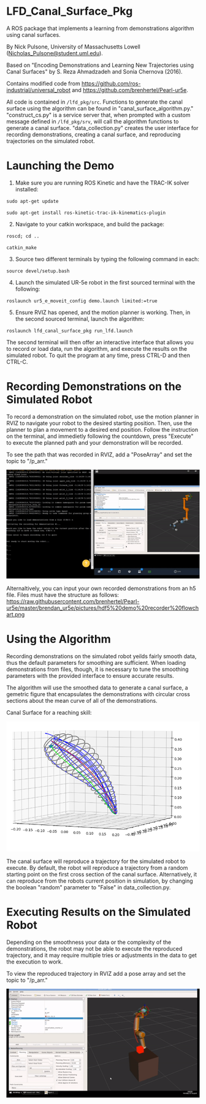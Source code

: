 # LFD_Canal_Surface_Pkg
A ROS package that implements a learning from demonstrations algorithm using canal surfaces.

By Nick Pulsone, University of Massachusetts Lowell (Nicholas_Pulsone@student.uml.edu).

Based on "Encoding Demonstrations and Learning New Trajectories using Canal Surfaces"
by S. Reza Ahmadzadeh and Sonia Chernova (2016).

Contains modified code from https://github.com/ros-industrial/universal_robot and https://github.com/brenhertel/Pearl-ur5e.

All code is contained in ```/lfd_pkg/src```. Functions to generate the canal surface using the algorithm can be found in "canal_surface_algorithm.py." "construct_cs.py" is a service server that, when prompted with a custom message defined in ```/lfd_pkg/srv```, will call the algorithm functions to generate a canal surface. "data_collection.py" creates the user interface for recording demonstrations, creating a canal surface, and reproducing trajectories on the simulated robot.

# Launching the Demo
1) Make sure you are running ROS Kinetic and have the TRAC-IK solver installed:
```
sudo apt-get update
```
```
sudo apt-get install ros-kinetic-trac-ik-kinematics-plugin
```

2) Navigate to your catkin workspace, and build the package:
```
roscd; cd ..
```
```
catkin_make
```

3) Source two different terminals by typing the following command in each:
```
source devel/setup.bash
```

4) Launch the simulated UR-5e robot in the first sourced terminal with the following:
```
roslaunch ur5_e_moveit_config demo.launch limited:=true
```

5) Ensure RVIZ has opened, and the motion planner is working. Then, in the second sourced terminal, launch the algorithm:
```
roslaunch lfd_canal_surface_pkg run_lfd.launch
```

The second terminal will then offer an interactive interface that allows you to record or load data, run the algorithm, and execute the results on the simulated robot. To quit the program at any time, press CTRL-D and then CTRL-C.

# Recording Demonstrations on the Simulated Robot

To record a demonstration on the simulated robot, use the motion planner in RVIZ to navigate your robot to the desired starting position. Then, use the planner to plan a movement to a desired end position. Follow the instruction on the terminal, and immedietly following the countdown, press "Execute" to execute the planned path and your demonstration will be recorded.

To see the path that was recorded in RVIZ, add a "PoseArray" and set the topic to "/p_arr."

![alt text](https://github.com/NickPulsone/LFD_Canal_Surface_Pkg/blob/main/images/demo_rec.gif?raw=true)

Alternaltively, you can input your own recorded demonstrations from an h5 file. Files must have the structure as follows:
https://raw.githubusercontent.com/brenhertel/Pearl-ur5e/master/brendan_ur5e/pictures/hdf5%20demo%20recorder%20flowchart.png

# Using the Algorithm

Recording demonstrations on the simulated robot yeilds fairly smooth data, thus the default parameters for smoothing are sufficient. When loading demonstrations from files, though, it is necessary to tune the smoothing parameters with the provided interface to ensure accurate results.
  
The algorithm will use the smoothed data to generate a canal surface, a gemetric figure that encapsulates the demonstrations with circular cross sections about the mean curve of all of the demonstrations.
  
Canal Surface for a reaching skill:
  

![alt text](https://github.com/NickPulsone/LFD_Canal_Surface_Pkg/blob/main/images/reaching_canal_surface.png?raw=true)
  
The canal surface will reproduce a trajectory for the simulated robot to execute. By default, the robot will reproduce a trajectory from a random starting point on the first cross section of the canal surface. Alternatively, it can reproduce from the robots current position in simulation, by changing the boolean "random" parameter to "False" in data_collection.py.
  
# Executing Results on the Simulated Robot

Depending on the smoothness your data or the complexity of the demonstrations, the robot may not be able to execute the reproduced trajectory, and it may require multiple tries or adjustments in the data to get the execution to work. 
  
To view the reproduced trajectory in RVIZ add a pose array and set the topic to "/p_arr."


![alt text](https://github.com/NickPulsone/LFD_Canal_Surface_Pkg/blob/main/images/traj_exec.gif?raw=true)


